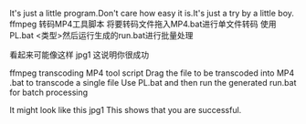 It's just a little program.Don't care how easy it is.It's just a try by a little boy.
ffmpeg 转码MP4工具脚本
将要转码文件拖入MP4.bat进行单文件转码
使用PL.bat <类型>然后运行生成的run.bat进行批量处理

看起来可能像这样
jpg1 这说明你很成功

ffmpeg transcoding MP4 tool script
Drag the file to be transcoded into MP4 .bat to transcode a single file
Use PL.bat <type>and then run the generated run.bat for batch processing

It might look like this
jpg1 This shows that you are successful.
